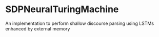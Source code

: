 # SDPNeuralTuringMachine
An implementation to perform shallow discourse parsing using LSTMs enhanced by external memory
